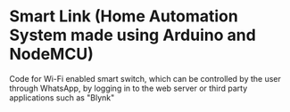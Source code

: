 # Smart Link (Home Automation System made using Arduino and NodeMCU)
Code for Wi-Fi enabled smart switch, which can be controlled by the user through WhatsApp, by logging in to the web server or third party applications such as "Blynk"

